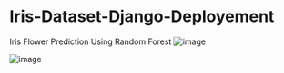 # Iris-Dataset-Django-Deployement
Iris Flower Prediction Using Random Forest
![image](https://github.com/2004-AlokSINGH/Iris-Dataset-Django-Deployement/assets/123860933/d13598b1-0de9-403e-a00d-4417b468e519)

![image](https://github.com/2004-AlokSINGH/Iris-Dataset-Django-Deployement/assets/123860933/4e4d8259-5290-4691-9b54-0231dcfa5e49)
